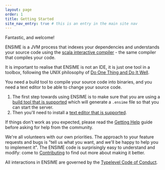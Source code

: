 ```yaml
---
layout: page
order: 1
title: Getting Started
site_nav_entry: true # this is an entry in the main site nav
---
```


Fantastic, and welcome!

ENSIME is a JVM process that indexes your dependencies and understands your source code using the [scala interactive compiler](http://www.scala-lang.org/files/archive/nightly/docs/compiler/index.html#scala.tools.nsc.interactive.package) - the same compiler that compiles your code.

It is important to realise that ENSIME is not an IDE, it is just one tool in a toolbox, following the UNIX philosophy of [Do One Thing and Do It Well](https://en.wikipedia.org/wiki/Unix_philosophy#Do_One_Thing_and_Do_It_Well).

You need a build tool to compile your source code into binaries, and you need a text editor to be able to change your source code.

1. The first step towards using ENSIME is to make sure that you are using a [build tool that is supported](/build_tools/) which will generate a `.ensime` file so that you can start the server.
2. Then you'll need to install a [text editor that is supported](/editors/).

If things don't work as you expected, please read the [Getting Help](/getting_help) guide before asking for help from the community.

We're all volunteers with our own priorities. The approach to your feature requests and bugs is "tell us what you want, and we'll be happy to help you to implement it". The ENSIME code is surprisingly easy to understand and modify: come to [Contributing](/contributing) to find out more about making it better.

All interactions in ENSIME are governed by the [Typelevel Code of Conduct](http://typelevel.org/conduct.html).
